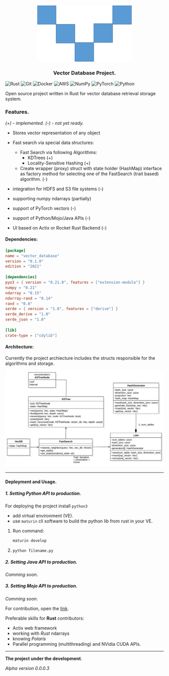 <center>

![logo](./assets/vector_db.png)

### Vector Database Project. </center>


![Rust](https://img.shields.io/badge/rust-%23000000.svg?style=for-the-badge&logo=rust&logoColor=white) ![Git](https://img.shields.io/badge/git-%23F05033.svg?style=for-the-badge&logo=git&logoColor=white) ![Docker](https://img.shields.io/badge/docker-%230db7ed.svg?style=for-the-badge&logo=docker&logoColor=white) ![AWS](https://img.shields.io/badge/AWS-%23FF9900.svg?style=for-the-badge&logo=amazon-aws&logoColor=white) ![NumPy](https://img.shields.io/badge/numpy-%23013243.svg?style=for-the-badge&logo=numpy&logoColor=white) ![PyTorch](https://img.shields.io/badge/PyTorch-%23EE4C2C.svg?style=for-the-badge&logo=PyTorch&logoColor=white) ![Python](https://img.shields.io/badge/python-3670A0?style=for-the-badge&logo=python&logoColor=ffdd54)

Open source project written in Rust for vector database retrieval storage system.

### Features.

_(+) - implemented._
_(-) - not yet ready._


- Stores vector representation of any object
- Fast search via special data structures:
    - Fast Search via following Algorithms:
        - KDTrees (+) 
        - Locality-Sensitive Hashing (+)
    - Create wrapper (proxy) struct with state holder (HashMap) interface as factory method for selecting one of the FastSearch (trait based) algorithm. (-)

- integration for HDFS and S3 file systems (-)
- supporting numpy ndarrays (partially)
- support of PyTorch vectors (-)
- support of Python/Mojo/Java APIs (-)
- UI based on Actix or Rocket Rust Backend (-)

#### Dependencies:

```toml
[package]
name = "vector_database"
version = "0.1.0"
edition = "2021"

[dependencies]
pyo3 = { version = "0.21.0", features = ["extension-module"] }
numpy = "0.21"
ndarray = "0.15"
ndarray-rand = "0.14"
rand = "0.8"
serde = { version = "1.0", features = ["derive"] }
serde_derive = "1.0"
serde_json = "1.0"

[lib]
crate-type = ["cdylib"]
```

#### Architecture:

Currently the project archiecture includes the structs responsible for the algorithms and storage.

![logo](./assets/architecture_vec_db.svg)

---

#### Deployment and Usage.

##### 1. Setting Python API to production.
For deploying the project install `python3`

- add virtual environment (VE).
- use `maturin` cli software to build the python lib from rust in your VE.

1. Run command:
    ```bash
    maturin develop
    ```
2. `python filename.py`

##### 2. Setting Java API to production.
 _Comming soon_.  

##### 3. Setting Mojo API to production.
_Comming soon_.


For contribution, open the [link](contribution.md). 

Preferable skills for __Rust__ contributors:
* Actix web framework
* working with _Rust_ ndarrays
* knowing _Polaris_ 
* Parallel programming (multithreading) and NVidia CUDA APIs.

---

__The project under the development__.

_Alpha version 0.0.0.3_